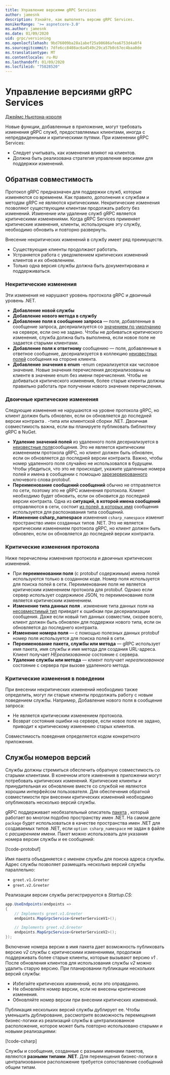 ```yaml
---
title: Управление версиями gRPC Services
author: jamesnk
description: Узнайте, как выполнять версию gRPC Services.
monikerRange: '>= aspnetcore-3.0'
ms.author: jamesnk
ms.date: 01/09/2020
uid: grpc/versioning
ms.openlocfilehash: 9bd76009ba28a1abef25a98686afea6753d4a8f4
ms.sourcegitcommit: 7dfe6cc8408ac6a4549c29ca57b0c67ec4baa8de
ms.translationtype: MT
ms.contentlocale: ru-RU
ms.lasthandoff: 01/09/2020
ms.locfileid: "75828520"
---
```

# <a name="versioning-grpc-services"></a>Управление версиями gRPC Services

[Джеймс Ньютона-короля](https://twitter.com/jamesnk)

Новые функции, добавленные в приложение, могут требовать изменения gRPC служб, предоставляемых клиентами, иногда с непредвиденными и критическими путями. При изменении gRPC Services:

* Следует учитывать, как изменения влияют на клиентов.
* Должна быть реализована стратегия управления версиями для поддержки изменений.

## <a name="backwards-compatibility"></a>Обратная совместимость

Протокол gRPC предназначен для поддержки служб, которые изменяются со временем. Как правило, дополнения к службам и методам gRPC не являются критическими. Некритические изменения позволяют существующим клиентам продолжать работу без изменений. Изменение или удаление служб gRPC является критическими изменениями. Когда gRPC Services применяет критические изменения, клиенты, использующие эту службу, необходимо обновить и повторно развернуть.

Внесение некритических изменений в службу имеет ряд преимуществ.

* Существующие клиенты продолжают работать.
* Устраняется работа с уведомлением критических изменений клиентов и их обновлением.
* Только одна версия службы должна быть документирована и поддерживаться.

### <a name="non-breaking-changes"></a>Некритические изменения

Эти изменения не нарушают уровень протокола gRPC и двоичный уровень .NET.

* **Добавление новой службы**
* **Добавление нового метода в службу**
* **Добавление поля в сообщение запроса** — поля, добавленные в сообщение запроса, десериализуется со [значением по умолчанию](https://developers.google.com/protocol-buffers/docs/proto3#default) на сервере, если оно не задано. Чтобы не добиваться критического изменения, служба должна быть выполнена, если новое поле не задается старыми клиентами.
* **Добавление поля к ответному** сообщению — поля, добавленные в ответное сообщение, десериализуется в коллекцию [неизвестных полей](https://developers.google.com/protocol-buffers/docs/proto3#unknowns) сообщения на стороне клиента.
* **Добавление значения в enum** -enum сериализуется как числовое значение. Новые значения перечисления десериализованы на клиенте в значение enum без имени перечисления. Чтобы не добиваться критического изменения, более старые клиенты должны правильно работать при получении нового значения перечисления.

### <a name="binary-breaking-changes"></a>Двоичные критические изменения

Следующие изменения не нарушаются на уровне протокола gRPC, но клиент должен быть обновлен, если он обновляется до последней версии контракта *.* -типа или клиентской сборки .NET. Двоичная совместимость важна, если вы планируете публиковать библиотеку gRPC в NuGet.

* **Удаление значений полей** из удаленного поля десериализуется в [неизвестные поля](https://developers.google.com/protocol-buffers/docs/proto3#unknowns)сообщения. Это не является критическим изменением протокола gRPC, но клиент должен быть обновлен, если он обновляется до последней версии контракта. Важно, чтобы номер удаленного поля случайно не использовался в будущем. Чтобы убедиться, что это не происходит, укажите удаленные номера полей и имена в сообщении с помощью [зарезервированного](https://developers.google.com/protocol-buffers/docs/proto3#reserved) ключевого слова protobuf.
* **Переименование сообщений сообщений** обычно не отправляется по сети, поэтому это не gRPC изменения протокола. Клиент необходимо будет обновить, если он обновится до последней версии контракта. Одна из **ситуаций, в которой имена сообщений** отправляются в сети, состоит [из полей, в которых имя](https://developers.google.com/protocol-buffers/docs/proto3#any) сообщения используется для распознавания типа сообщений.
* **Изменение csharp_namespace** изменения `csharp_namespace` изменит пространство имен созданных типов .NET. Это не является критическим изменением протокола gRPC, но клиент должен быть обновлен, если он обновляется до последней версии контракта.

### <a name="protocol-breaking-changes"></a>Критические изменения протокола

Ниже перечислены изменения протокола и двоичных критических изменений.

* При **переименовании поля** (с protobuf содержимым) имена полей используются только в созданном коде. Номер поля используется для поиска полей в сети. Переименование поля не является критическим изменением протокола для protobuf. Однако если сервер использует содержимое JSON, то переименование поля является критическим изменением.
* **Изменение типа данных поля** . изменение типа данных поля на [несовместимый тип](https://developers.google.com/protocol-buffers/docs/proto3#updating) приведет к ошибкам при десериализации сообщения. Даже если новый тип данных совместим, скорее всего, клиент должен быть обновлен для поддержки нового типа, если он обновляется до последнего контракта.
* **Изменение номера поля** — с помощью полезных данных protobuf номер поля используется для поиска полей в сети.
* **Переименование пакета, службы или метода** — gRPC использует имя пакета, имя службы и имя метода для создания URL-адреса. Клиент получает *НЕреализованное* состояние с сервера.
* **Удаление службы или метода** — клиент получает *нереализованное* состояние с сервера при вызове удаленного метода.

### <a name="behavior-breaking-changes"></a>Критические изменения в поведении

При внесении некритических изменений необходимо также определить, могут ли старые клиенты продолжать работу с новым поведением службы. Например, Добавление нового поля в сообщение запроса:

* Не является критическим изменением протокола.
* Возврат состояния ошибки на сервере, если новое поле не задано, приводит к критическому изменению старых клиентов.

Совместимость поведения определяется кодом конкретного приложения.

## <a name="version-number-services"></a>Службы номеров версий

Службы должны стремиться обеспечить обратную совместимость со старыми клиентами. В конечном итоге изменения в приложении могут потребовать критических изменений. Критические клиенты и принудительная их обновление вместе со службой не являются хорошим интерфейсом пользователя. Для обеспечения обратной совместимости при внесении критических изменений необходимо опубликовать несколько версий службы.

gRPC поддерживает необязательный описатель [пакета](https://developers.google.com/protocol-buffers/docs/proto3#packages) , который работает во многом подобно пространству имен .NET. На самом деле `package` будет использоваться в качестве пространства имен .NET для создаваемых типов .NET, если `option csharp_namespace` не задан в файле с *расширением* имени. Пакет можно использовать для указания номера версии службы и ее сообщений:

[!code-protobuf[](versioning/sample/greet.v1.proto?highlight=3)]

Имя пакета объединяется с именем службы для поиска адреса службы. Адрес службы позволяет размещать несколько версий службы параллельно:

* `greet.v1.Greeter`
* `greet.v2.Greeter`

Реализации версии службы регистрируются в *Startup.CS*:

```csharp
app.UseEndpoints(endpoints =>
{
    // Implements greet.v1.Greeter
    endpoints.MapGrpcService<GreeterServiceV1>();

    // Implements greet.v2.Greeter
    endpoints.MapGrpcService<GreeterServiceV2>();
});
```

Включение номера версии в имя пакета дает возможность публиковать версию *v2* службы с критическими изменениями, продолжая поддерживать более старые клиенты, которые вызывают версию *v1* . После обновления клиентов для использования службы *v2* можно удалить старую версию. При планировании публикации нескольких версий службы:

* Избегайте критических изменений, если это оправданно.
* Не обновляйте номер версии, если не внесены критические изменения.
* Обновляйте номер версии при внесении критических изменений.

Публикация нескольких версий службы дублирует ее. Чтобы уменьшить дублирование, рассмотрите возможность перемещения бизнес-логики из реализаций службы в централизованное расположение, которое может быть повторно использовано старыми и новыми реализациями:

[!code-csharp[](versioning/sample/GreeterServiceV1.cs?highlight=10,19)]

Службы и сообщения, созданные с разными именами пакетов, являются **разными типами .NET**. Для перемещения бизнес-логики в централизованное расположение требуется сопоставление сообщений общим типам.
